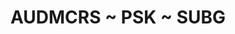 ---
ee_id_show: '4273'
title: AUDMCRS ~ PSK ~ SUBG
url: audmcrs-psk-subg
live_url:
year: '2015'
venue: Galerie Thaddaeus Ropac
state_country: Pantin
type:
dates:
wwwnews:
wwweblast:
pitch: A great excuse 2 show my wharehouse banger PSK.
ps:
layout: shows
---